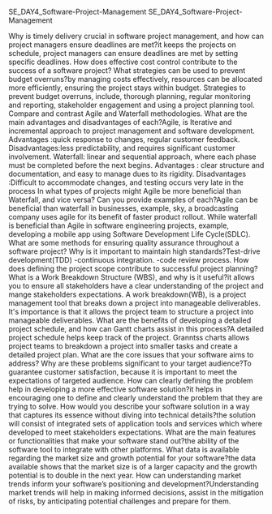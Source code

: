 SE_DAY4_Software-Project-Management
SE_DAY4_Software-Project-Management

Why is timely delivery crucial in software project management, and how can project managers ensure deadlines are met?it keeps the projects on schedule, project managers can ensure deadlines are met by setting specific deadlines. 
How does effective cost control contribute to the success of a software project? What strategies can be used to prevent budget overruns?by managing costs effectively, resources can be allocated more efficiently, ensuring the project stays within budget. Strategies to prevent budget overruns, include, thorough planning, regular monitoring and reporting, stakeholder engagement and using a project planning tool. 
Compare and contrast Agile and Waterfall methodologies. What are the main advantages and disadvantages of each?Agile, is Iterative and incremental approach to project management and software development. Advantages :quick response to changes, regular customer feedback. 
Disadvantages:less predictability, and requires significant customer involvement. 
Waterfall: linear and sequential approach, where each phase must be completed before the next begins. 
Advantages : clear structure and documentation, and easy to manage dues to its rigidity. 
Disadvantages :Difficult to accommodate changes, and testing occurs very late in the process 
In what types of projects might Agile be more beneficial than Waterfall, and vice versa? Can you provide examples of each?Agile can be beneficial than waterfall in businesses, example, sky, a broadcasting company uses agile for its benefit of faster product rollout. While waterfall is beneficial than Agile in software engineering projects, example, developing a mobile app using Software Development Life Cycle(SDLC). 
What are some methods for ensuring quality assurance throughout a software project? Why is it important to maintain high standards?Test-drive development(TDD) 
-continuous integration. 
-code review process. 
How does defining the project scope contribute to successful project planning? What is a Work Breakdown Structure (WBS), and why is it useful?it allows you to ensure all stakeholders have a clear understanding of the project and mange stakeholders expectations. A work breakdown(WB), is a project management tool that breaks down a project into manageable deliverables. It's importance is that it allows the project team to structure a project into manageable deliverables. 
What are the benefits of developing a detailed project schedule, and how can Gantt charts assist in this process?A detailed project schedule helps keep track of the project. Granntss charts allows project teams to breakdown a project into smaller tasks and create a detailed project plan. 
What are the core issues that your software aims to address? Why are these problems significant to your target audience?To guarantee customer satisfaction, because it is important to meet the expectations of targeted audience. 
How can clearly defining the problem help in developing a more effective software solution?it helps in encouraging one to define and clearly understand the problem that they are trying to solve. 
How would you describe your software solution in a way that captures its essence without diving into technical details?the solution will consist of integrated sets of application tools and services which where developed to meet stakeholders expectations. 
What are the main features or functionalities that make your software stand out?the ability of the software tool to integrate with other platforms. 
What data is available regarding the market size and growth potential for your software?the data available shows that the market size is of a larger capacity and the growth potential is to double in the next year. 
How can understanding market trends inform your software’s positioning and development?Understanding market trends will help in making informed decisions, assist in the mitigation of risks, by anticipating potential challenges and prepare for them. 
